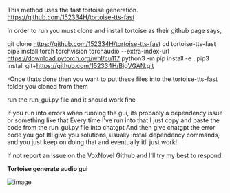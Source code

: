 This method uses the fast tortoise generation.
https://github.com/152334H/tortoise-tts-fast

In order to run you must clone and install tortoise as their github page says, 


git clone https://github.com/152334H/tortoise-tts-fast
cd tortoise-tts-fast
pip3 install torch torchvision torchaudio --extra-index-url https://download.pytorch.org/whl/cu117
python3 -m pip install -e .
pip3 install git+https://github.com/152334H/BigVGAN.git

-Once thats done then you want to put these files into the tortoise-tts-fast folder you cloned from them

run the run_gui.py file and it should work fine

If you run into errors when running the gui, its probably a dependency issue or something like that
Every time I've run into that I just copy and paste the code from the run_gui.py file into chatgpt
And then give chatgpt the error code you got
Itll give you solutions, usually install dependency commands, and you just keep on doing that and eventually itll just work!

If not report an issue on the VoxNovel Github and I'll try my best to respond.


**Tortoise generate audio gui**

![image](https://github.com/DrewThomasson/VoxNovel/assets/126999465/fef9e9c9-9367-456c-b146-a31d62ee5ab0)
